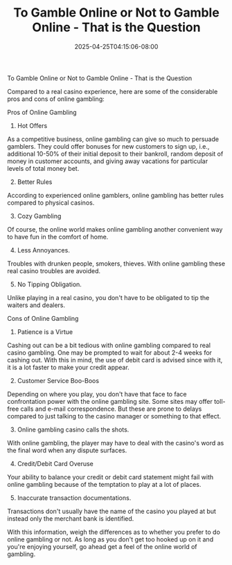 ﻿---
title: "To Gamble Online or Not to Gamble Online - That is the Question"
date: 2025-04-25T04:15:06-08:00
description: "Gambling Tips for Web Success"
featured_image: "/images/Gambling.jpg"
tags: ["Gambling"]
---

To Gamble Online or Not to Gamble Online - That is the Question

Compared to a real casino experience, here are some of the considerable pros and cons of online gambling:

Pros of Online Gambling

1. Hot Offers

As a competitive business, online gambling can give so much to persuade gamblers. They could offer bonuses for new customers to sign up, i.e., additional 10-50% of their initial deposit to their bankroll, random deposit of money in customer accounts, and giving away vacations for particular levels of total money bet.

2. Better Rules

According to experienced online gamblers, online gambling has better rules compared to physical casinos.

3. Cozy Gambling

Of course, the online world makes online gambling another convenient way to have fun in the comfort of home. 

4. Less Annoyances.

Troubles with drunken people, smokers, thieves. With online gambling these real casino troubles are avoided.

5. No Tipping Obligation.

Unlike playing in a real casino, you don't have to be obligated to tip the waiters and dealers.

Cons of Online Gambling

1. Patience is a Virtue 

Cashing out can be a bit tedious with online gambling compared to real casino gambling. One may be prompted to wait for about 2-4 weeks for cashing out. With this in mind, the use of debit card is advised since with it, it is a lot faster to make your credit appear.

2. Customer Service Boo-Boos

Depending on where you play, you don't have that face to face confrontation power with the online gambling site. Some sites may offer toll-free calls and e-mail correspondence. But these are prone to delays compared to just talking to the casino manager or something to that effect. 

3. Online gambling casino calls the shots.

With online gambling, the player may have to deal with the casino's word as the final word when any dispute surfaces.

4. Credit/Debit Card Overuse

Your ability to balance your credit or debit card statement might fail with online gambling because of the temptation to play at a lot of places.

5. Inaccurate transaction documentations.

Transactions don't usually have the name of the casino you played at but instead only the merchant bank is identified. 

With this information, weigh the differences as to  whether you prefer to do online gambling or not.  As long as you don't get too hooked up on it and you're enjoying yourself, go ahead get a feel of the online world of gambling.

